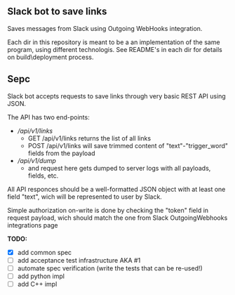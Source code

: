Slack bot to save links
-----------------------

Saves messages from Slack using Outgoing WebHooks integration.

Each dir in this repository is meant to be a an implementation of the same program, using different technologis.
See README's in each dir for details on build\deployment process.


## Sepc
Slack bot accepts requests to save links through very basic REST API using JSON. 

The API has two end-points:
 - */api/v1/links*
   - GET /api/v1/links returns the list of all links
   - POST /api/v1/links will save trimmed content of "text"-"trigger_word" fields from the payload
 - */api/v1/dump*
   - and request here gets dumped to server logs with all payloads, fields, etc.

All API responces should be a well-formatted JSON object with at least one field "text", wich will be represented to user by Slack.

Simple authorization on-write is done by checking the "token" field in request payload, wich should match the one from Slack OutgoingWebhooks integrations page

**TODO:**
  - [x] add common spec
  - [ ] add acceptance test infrastructure AKA #1
  - [ ] automate spec verification (write the tests that can be re-used!)
  - [ ] add python impl
  - [ ] add C++ impl
